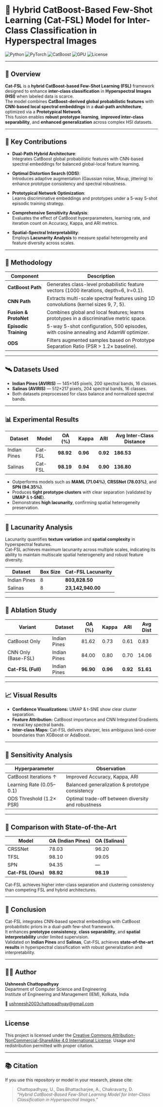 # 🌌 Hybrid CatBoost-Based Few-Shot Learning (Cat-FSL) Model for Inter-Class Classification in Hyperspectral Images

![Python](https://img.shields.io/badge/Python-3.9+-blue.svg)
![PyTorch](https://img.shields.io/badge/Framework-PyTorch-red.svg)
![CatBoost](https://img.shields.io/badge/Model-CatBoost-orange.svg)
![GPU](https://img.shields.io/badge/GPU-CUDA%20Enabled-green.svg)
![License](https://img.shields.io/badge/License-MIT-lightgrey.svg)

---

## 📘 Overview

**Cat-FSL** is a **hybrid CatBoost-based Few-Shot Learning (FSL)** framework designed to enhance **inter-class classification** in **Hyperspectral Images (HSI)** when labeled data is scarce.  
The model combines **CatBoost-derived global probabilistic features** with **CNN-based local spectral embeddings** in a **dual-path architecture**, optimized via a **Prototypical Network**.  
This fusion enables **robust prototype learning**, **improved inter-class separability**, and **enhanced generalization** across complex HSI datasets.

---

## 🧠 Key Contributions

- **Dual-Path Hybrid Architecture**:  
  Integrates CatBoost global probabilistic features with CNN-based spectral embeddings for balanced global-local feature learning.  

- **Optimal Distortion Search (ODS)**:  
  Introduces adaptive augmentation (Gaussian noise, Mixup, jittering) to enhance prototype consistency and spectral robustness.  

- **Prototypical Network Optimization**:  
  Learns discriminative embeddings and prototypes under a 5-way 5-shot episodic training strategy.  

- **Comprehensive Sensitivity Analysis**:  
  Evaluates the effect of CatBoost hyperparameters, learning rate, and iteration count on Accuracy, Kappa, and ARI metrics.  

- **Spatial–Spectral Interpretability**:  
  Employs **Lacunarity Analysis** to measure spatial heterogeneity and feature diversity across scales.

---

## 🧩 Methodology

| Component | Description |
|------------|-------------|
| **CatBoost Path** | Generates class-level probabilistic feature vectors (1000 iterations, depth=6, lr=0.1). |
| **CNN Path** | Extracts multi-scale spectral features using 1D convolutions (kernel sizes 9, 7, 5). |
| **Fusion & ProtoNet** | Combines global and local features; learns prototypes in a discriminative metric space. |
| **Episodic Training** | 5-way 5-shot configuration, 500 episodes, with cosine annealing and AdamW optimizer. |
| **ODS** | Filters augmented samples based on Prototype Separation Ratio (PSR > 1.2× baseline). |

---

## 🛰️ Datasets Used

- **Indian Pines (AVIRIS)** — 145×145 pixels, 200 spectral bands, 16 classes.  
- **Salinas (AVIRIS)** — 512×217 pixels, 204 spectral bands, 16 classes.  
- Both datasets preprocessed for class balance and normalized spectral bands.

---

## 📊 Experimental Results

| Dataset | Model | OA (%) | Kappa | ARI | Avg Inter-Class Distance |
|----------|--------|--------|--------|------|----------------------------|
| Indian Pines | Cat-FSL | **98.92** | **0.96** | **0.92** | **186.53** |
| Salinas | Cat-FSL | **98.19** | **0.94** | **0.90** | **136.80** |

- Outperforms models such as **MAML (71.04%)**, **CRSSNet (78.03%)**, and **SPN (94.35%)**.  
- Produces **tight prototype clusters** with clear separation (validated by **UMAP** & **t-SNE**).  
- Demonstrates **high lacunarity**, confirming spatial heterogeneity preservation.

---

## 🌈 Lacunarity Analysis

Lacunarity quantifies **texture variation** and **spatial complexity** in hyperspectral features.  
Cat-FSL achieves maximum lacunarity across multiple scales, indicating its ability to maintain multiscale spatial heterogeneity and robust feature diversity.

| Dataset | Box Size | Cat-FSL Lacunarity |
|----------|-----------|--------------------|
| Indian Pines | 8 | **803,828.50** |
| Salinas | 8 | **23,142,940.00** |

---

## 🧾 Ablation Study

| Variant | Dataset | OA (%) | Kappa | ARI | Avg Dist |
|----------|----------|---------|--------|------|-----------|
| CatBoost Only | Indian Pines | 81.62 | 0.73 | 0.61 | 0.83 |
| CNN Only (Base-FSL) | Indian Pines | 84.00 | 0.80 | 0.70 | 14.06 |
| **Cat-FSL (Full)** | Indian Pines | **96.90** | **0.96** | **0.92** | **51.61** |

---

## 📈 Visual Results

- **Confidence Visualizations:** UMAP & t-SNE show clear cluster separation.  
- **Feature Attribution:** CatBoost importance and CNN Integrated Gradients reveal key spectral bands.  
- **Inter-class Maps:** Cat-FSL delivers sharper, less ambiguous land-cover boundaries than XGBoost or AdaBoost.  

---

## 🧪 Sensitivity Analysis

| Hyperparameter | Observation |
|----------------|--------------|
| CatBoost Iterations ↑ | Improved Accuracy, Kappa, ARI |
| Learning Rate (0.05–0.1) | Balanced generalization & prototype consistency |
| ODS Threshold (1.2× PSR) | Optimal trade-off between diversity and robustness |

---

## 🧬 Comparison with State-of-the-Art

| Model | OA (Indian Pines) | OA (Salinas) |
|--------|-------------------|--------------|
| CRSSNet | 78.03 | 96.20 |
| TFSL | 98.10 | 99.05 |
| SPN | 94.35 | — |
| **Cat-FSL (Ours)** | **98.92** | **98.19** |

Cat-FSL achieves higher inter-class separation and clustering consistency than competing FSL and hybrid architectures.

---

## 🏁 Conclusion

Cat-FSL integrates CNN-based spectral embeddings with CatBoost probabilistic priors in a dual-path few-shot framework.  
It enhances **prototype consistency**, **class separability**, and **spatial interpretability** under limited supervision.  
Validated on **Indian Pines** and **Salinas**, Cat-FSL achieves **state-of-the-art results** in hyperspectral classification with robust generalization and interpretability.

---

## 🧑‍💻 Author

**Ushneesh Chattopadhyay**  
Department of Computer Science and Engineering  
Institute of Engineering and Management (IEM), Kolkata, India  

📧 [ushneesh2003chattopadhyay@gmail.com](mailto:ushneesh2003chattopadhyay@gmail.com)

---

## License
This project is licensed under the [Creative Commons Attribution-NonCommercial-ShareAlike 4.0 International License](https://creativecommons.org/licenses/by-nc-sa/4.0/).
Usage and redistribution permitted with proper citation.

---

## 📚 Citation

If you use this repository or model in your research, please cite:

> Chattopadhyay, U., Das Bhattacharjee, A., Chakravarty, D.  
> *“Hybrid CatBoost-Based Few-Shot Learning Model for Inter-Class Classification in Hyperspectral Images.”*  
